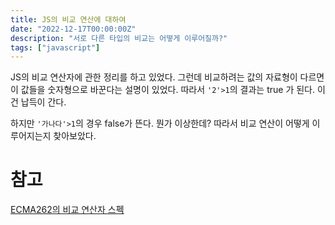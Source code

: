 ```yaml
---
title: JS의 비교 연산에 대하여
date: "2022-12-17T00:00:00Z"
description: "서로 다른 타입의 비교는 어떻게 이루어질까?"
tags: ["javascript"]
---
```


JS의 비교 연산자에 관한 정리를 하고 있었다. 그런데 비교하려는 값의 자료형이 다르면 이 값들을 숫자형으로 바꾼다는 설명이 있었다. 따라서 `'2'>1`의 결과는 true 가 된다. 이건 납득이 간다.

하지만 `'가나다'>1`의 경우 false가 뜬다. 뭔가 이상한데? 따라서 비교 연산이 어떻게 이루어지는지 찾아보았다.

# 참고

[ECMA262의 비교 연산자 스펙](https://262.ecma-international.org/5.1/#sec-11.8.5)
